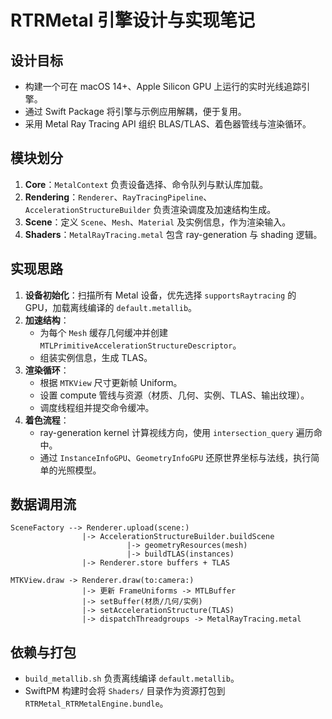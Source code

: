 # RTRMetal 引擎设计与实现笔记

## 设计目标
- 构建一个可在 macOS 14+、Apple Silicon GPU 上运行的实时光线追踪引擎。
- 通过 Swift Package 将引擎与示例应用解耦，便于复用。
- 采用 Metal Ray Tracing API 组织 BLAS/TLAS、着色器管线与渲染循环。

## 模块划分
1. **Core**：`MetalContext` 负责设备选择、命令队列与默认库加载。
2. **Rendering**：`Renderer`、`RayTracingPipeline`、`AccelerationStructureBuilder` 负责渲染调度及加速结构生成。
3. **Scene**：定义 `Scene`、`Mesh`、`Material` 及实例信息，作为渲染输入。
4. **Shaders**：`MetalRayTracing.metal` 包含 ray-generation 与 shading 逻辑。

## 实现思路
1. **设备初始化**：扫描所有 Metal 设备，优先选择 `supportsRaytracing` 的 GPU，加载离线编译的 `default.metallib`。
2. **加速结构**：
   - 为每个 `Mesh` 缓存几何缓冲并创建 `MTLPrimitiveAccelerationStructureDescriptor`。
   - 组装实例信息，生成 TLAS。
3. **渲染循环**：
   - 根据 `MTKView` 尺寸更新帧 Uniform。
   - 设置 compute 管线与资源（材质、几何、实例、TLAS、输出纹理）。
   - 调度线程组并提交命令缓冲。
4. **着色流程**：
   - ray-generation kernel 计算视线方向，使用 `intersection_query` 遍历命中。
   - 通过 `InstanceInfoGPU`、`GeometryInfoGPU` 还原世界坐标与法线，执行简单的光照模型。

## 数据调用流
```
SceneFactory --> Renderer.upload(scene:)
                |-> AccelerationStructureBuilder.buildScene
                          |-> geometryResources(mesh)
                          |-> buildTLAS(instances)
                |-> Renderer.store buffers + TLAS

MTKView.draw -> Renderer.draw(to:camera:)
                |-> 更新 FrameUniforms -> MTLBuffer
                |-> setBuffer(材质/几何/实例)
                |-> setAccelerationStructure(TLAS)
                |-> dispatchThreadgroups -> MetalRayTracing.metal
```

## 依赖与打包
- `build_metallib.sh` 负责离线编译 `default.metallib`。
- SwiftPM 构建时会将 `Shaders/` 目录作为资源打包到 `RTRMetal_RTRMetalEngine.bundle`。
